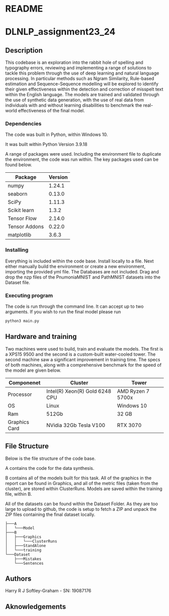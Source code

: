 # README

# DLNLP_assignment23_24

## Description

This codebase is an exploration into the rabbit hole of spelling and typography errors, reviewing and implementing a range of solutions to tackle this problem through the use of deep learning and natural language processing. In particular methods such as Ngram Similarity, Rule-based estimation and Sequence-Sequence modelling will be explored to identify their given effectiveness within the detection and correction of misspelt text within the English language. The models are trained and validated through the use of synthetic data generation, with the use of real data from individuals with and without learning disabilities to benchmark the real-world effectiveness of the final model.

### Dependencies

The code was built in Python, within Windows 10.

It was built within Python Version 3.9.18

A range of packages were used. Including the environment file to duplicate the environment, the code was run within. The key packages used can be found below.

| Package | Version |
| --- | --- |
| numpy | 1.24.1 |
| seaborn | 0.13.0 |
| SciPy | 1.11.3 |
| Scikit learn | 1.3.2 |
| Tensor Flow | 2.14.0 |
| Tensor Addons | 0.22.0 |
| matplotlib | 3.6.3 |

### Installing

Everything is included within the code base. 
Install locally to a file. Next either manually build the environment or create a new environment, importing the provided yml file. The Databases are not included. 
Drag and drop the nzp files of the PnumoniaMNIST and PathMNIST datasets into the Dataset file.

### Executing program

The code is run through the command line. It can accept up to two arguments. If you wish to run the final model please run
```python
python3 main.py
```


## Hardware and training

Two machines were used to build, train and evaluate the models. The first is a XPS15 9500 and the second is a custom-built water-cooled tower. The second machine saw a significant improvement in training time. The specs of both machines, along with a comprehensive benchmark for the speed of the model are given below.

| Componenet | Cluster | Tower |
| --- | --- | --- |
| Processor | Intel(R) Xeon(R) Gold 6248 CPU | AMD Ryzen 7 5700x |
| OS | Linux |  Windows 10 |
| Ram | 512Gb | 32 GB |
| Graphics Card | NVidia 32Gb Tesla V100 | RTX 3070 |

## File Structure

Below is the file structure of the code base.

A contains the code for the data synthesis.

B contains all of the models built for this task. All of the graphics in the report can be found in Graphics, and all of the metric files (taken from the cluster), are stored within ClusterRuns. Models are saved within the training file, within B.

All of the datasets can be found within the Dataset Folder. As they are too large to upload to github, the code is setup to fetch a ZIP and unpack the ZIP files containing the final dataset locally.
```
├───A
│   └───Model
├───B
│   ├───Graphics
│   │   └───ClusterRuns
│   ├───StandAlone
│   └───training
└───Dataset
    ├───Mistakes
    └───Sentences
```

## Authors

Harry R J Softley-Graham  - SN: 19087176

## Aknowledgements


